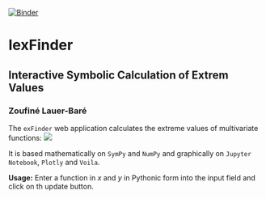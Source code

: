 [![Binder](https://mybinder.org/badge_logo.svg)](https://mybinder.org/v2/gh/zolabar/IexFinder/HEAD)

# IexFinder
## Interactive Symbolic Calculation of Extrem Values
### Zoufiné Lauer-Baré 

The ```exFinder``` web application calculates the extreme values of multivariate functions: 
<img src="https://render.githubusercontent.com/render/math?math=f:\mathbb{R}^2\to\mathbb{R}">

It is based mathematically on ```SymPy``` and ```NumPy``` and graphically on ```Jupyter Notebook```, ```Plotly``` and ```Voila```.


**Usage:** Enter a function in *x* and *y* in Pythonic form into the input field and click on th update button.


